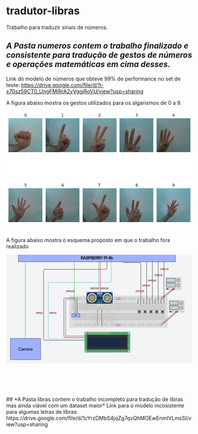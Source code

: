 # tradutor-libras

Trabalho para traduzir sinais de números.
## *A Pasta numeros contem o trabalho finalizado e consistente para tradução de gestos de números e operações matemáticas em cima desses.*
Link do modelo de números que obteve 99% de performance no set de teste: https://drive.google.com/file/d/1t-x70sz59CT0_UngFMiRrA2yVggjRoVU/view?usp=sharing

<p>A figura abaixo mostra os gestos utilizados para os algarismos de 0 a 9.</p>
<img src="https://github.com/Schwarzam/tradutor-libras/raw/main/numeros/imagens_trabalho/gestos.png" />
<br>
<br>
<p>A figura abaixo mostra o esquema proposto em que o trabalho fora realizado</p>
<img src="https://github.com/Schwarzam/tradutor-libras/raw/main/numeros/imagens_trabalho/circuit.jpg" />

<br>
<br>
<br>
<br>
<br>
<br>
## *A Pasta libras contem o trabalho incompleto para tradução de libras mas ainda viável com um dataset maior* 
Link para o modelo incosistente para algumas letras de libras: https://drive.google.com/file/d/1cYrzDMbS4jqZg7qvQhMOEwEnmIVLmsSI/view?usp=sharing
